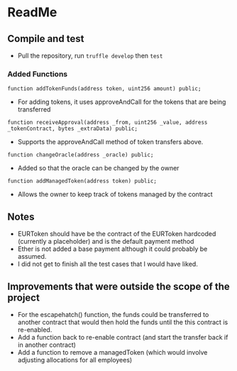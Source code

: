 # ReadMe

## Compile and test
* Pull the repository, run ```truffle develop``` then ```test```

### Added Functions
```
function addTokenFunds(address token, uint256 amount) public;
```
* For adding tokens, it uses approveAndCall for the tokens that are being transferred

```
function receiveApproval(address _from, uint256 _value, address _tokenContract, bytes _extraData) public;
```
* Supports the approveAndCall method of token transfers above.
```
function changeOracle(address _oracle) public;
```
* Added so that the oracle can be changed by the owner
```
function addManagedToken(address token) public;
```
* Allows the owner to keep track of tokens managed by the contract

## Notes
* EURToken should have be the contract of the EURToken hardcoded (currently a placeholder) and is the default payment method
* Ether is not added a base payment although it could probably be assumed.
* I did not get to finish all the test cases that I would have liked.

## Improvements that were outside the scope of the project
* For the escapehatch() function, the funds could be transferred to another contract that would then hold the funds until the this contract is re-enabled.
* Add a function back to re-enable contract (and start the transfer back if in another contract)
* Add a function to remove a managedToken (which would involve adjusting allocations for all employees)